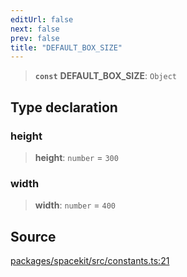 ```yaml
---
editUrl: false
next: false
prev: false
title: "DEFAULT_BOX_SIZE"
---
```


> **`const`** **DEFAULT\_BOX\_SIZE**: `Object`

## Type declaration

### height

> **height**: `number` = `300`

### width

> **width**: `number` = `400`

## Source

[packages/spacekit/src/constants.ts:21](https://github.com/nodenogg-in/alpha-p2p/blob/a4d5eff/packages/spacekit/src/constants.ts#L21)
